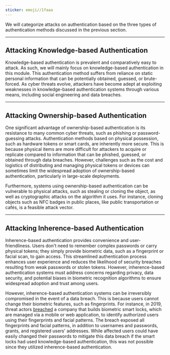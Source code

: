 ```yaml
---
sticker: emoji//1faaa
---
```

We will categorize attacks on authentication based on the three types of authentication methods discussed in the previous section.

---

## Attacking Knowledge-based Authentication

Knowledge-based authentication is prevalent and comparatively easy to attack. As such, we will mainly focus on knowledge-based authentication in this module. This authentication method suffers from reliance on static personal information that can be potentially obtained, guessed, or brute-forced. As cyber threats evolve, attackers have become adept at exploiting weaknesses in knowledge-based authentication systems through various means, including social engineering and data breaches.

---

## Attacking Ownership-based Authentication

One significant advantage of ownership-based authentication is its resistance to many common cyber threats, such as phishing or password-guessing attacks. Authentication methods based on physical possession, such as hardware tokens or smart cards, are inherently more secure. This is because physical items are more difficult for attackers to acquire or replicate compared to information that can be phished, guessed, or obtained through data breaches. However, challenges such as the cost and logistics of distributing and managing physical tokens or devices can sometimes limit the widespread adoption of ownership-based authentication, particularly in large-scale deployments.

Furthermore, systems using ownership-based authentication can be vulnerable to physical attacks, such as stealing or cloning the object, as well as cryptographic attacks on the algorithm it uses. For instance, cloning objects such as NFC badges in public places, like public transportation or cafés, is a feasible attack vector.

---

## Attacking Inherence-based Authentication

Inherence-based authentication provides convenience and user-friendliness. Users don't need to remember complex passwords or carry physical tokens; they simply provide biometric data, such as a fingerprint or facial scan, to gain access. This streamlined authentication process enhances user experience and reduces the likelihood of security breaches resulting from weak passwords or stolen tokens. However, inherence-based authentication systems must address concerns regarding privacy, data security, and potential biases in biometric recognition algorithms to ensure widespread adoption and trust among users.

However, inherence-based authentication systems can be irreversibly compromised in the event of a data breach. This is because users cannot change their biometric features, such as fingerprints. For instance, in 2019, threat actors [breached](https://www.vpnmentor.com/blog/report-biostar2-leak/) a company that builds biometric smart locks, which are managed via a mobile or web application, to identify authorized users using their fingerprints and facial patterns. The breach exposed all fingerprints and facial patterns, in addition to usernames and passwords, grants, and registered users' addresses. While affected users could have easily changed their passwords to mitigate this data breach if the smart locks had used knowledge-based authentication, this was not possible since they utilized inherence-based authentication.

